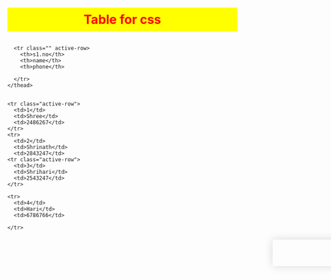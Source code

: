 <!DOCTYPE html>
<html>

<head>

  <title>replit</title>


  <style>
    #table_head {

      background-color: yellow;
      text-align: center;
      margin: 20px auto 0 auto;
      max-width: 500px;
      padding: 10px;
      color: red;
      width: 100%;
      transform: rotate(0deg);
    }


    .table-list {
      border-collapse: collapse;
      margin: 20px 600px;
      font-size: 1em;
      min-width: 300px;

      border-radius: 5px 5px 0 0;
      overflow: hidden;
      padding: 30px;
      box-shadow: 0 0 20px rgba(0, 0, 0, 0.15);
    }

    .table-list thead tr {
      background-color: seagreen;
      color: white;
      text-align: left;
      font-weight: bold;


    }

    .table-list th,
    .table-list td {
      padding: 12px 15px;

    }

    .table-list tbody tr {
      border-bottom: 1px solid lightslategray;
    }

    .table-list tr:last-of-type(even) {
      background-color: lightgray;
    }

    .table-list tr:last-of-type {
      border-bottom: 2px solid seagreen;
    }

    .table-list tr.active-row {
      font-weight: bold;
      color: seagreen;
    }


    tr {
      cursor: pointer;
    }



    tr:hover {
      background-color: lightgray;
    }
  </style>
</head>

<body>
  <h1 id="table_head">Table for css</h1>
  <br>
  <table class="table-list">
    <thead class="table-list thead">


      <tr class="" active-row>
        <th>s1.no</th>
        <th>name</th>
        <th>phone</th>

      </tr>
    </thead>


    <tr class="active-row">
      <td>1</td>
      <td>Shree</td>
      <td>2486267</td>
    </tr>
    <tr>
      <td>2</td>
      <td>Shrinath</td>
      <td>2843247</td>
    <tr class="active-row">
      <td>3</td>
      <td>Shrihari</td>
      <td>2543247</td>
    </tr>

    <tr>
      <td>4</td>
      <td>Hari</td>
      <td>6786766</td>

    </tr>
  </table>

</body>

</html>
